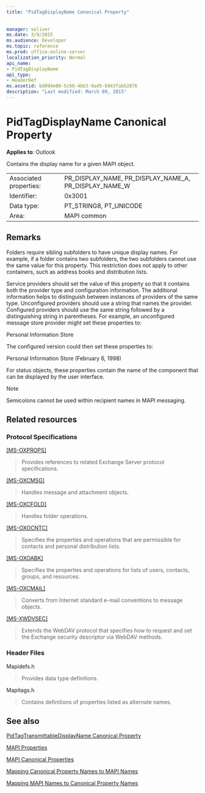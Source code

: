 ```yaml
---
title: "PidTagDisplayName Canonical Property"
 
 
manager: soliver
ms.date: 3/9/2015
ms.audience: Developer
ms.topic: reference
ms.prod: office-online-server
localization_priority: Normal
api_name:
- PidTagDisplayName
api_type:
- HeaderDef
ms.assetid: bd094e00-5c60-4bb3-9a45-b943fab52876
description: "Last modified: March 09, 2015"
---
```


# PidTagDisplayName Canonical Property

  
  
**Applies to**: Outlook 
  
Contains the display name for a given MAPI object. 
  
|||
|:-----|:-----|
|Associated properties:  <br/> |PR_DISPLAY_NAME, PR_DISPLAY_NAME_A, PR_DISPLAY_NAME_W  <br/> |
|Identifier:  <br/> |0x3001  <br/> |
|Data type:  <br/> |PT_STRING8, PT_UNICODE  <br/> |
|Area:  <br/> |MAPI common  <br/> |
   
## Remarks

Folders require sibling subfolders to have unique display names. For example, if a folder contains two subfolders, the two subfolders cannot use the same value for this property. This restriction does not apply to other containers, such as address books and distribution lists. 
  
Service providers should set the value of this property so that it contains both the provider type and configuration information. The additional information helps to distinguish between instances of providers of the same type. Unconfigured providers should use a string that names the provider. Configured providers should use the same string followed by a distinguishing string in parentheses. For example, an unconfigured message store provider might set these properties to: 
  
Personal Information Store
  
The configured version could then set these properties to: 
  
Personal Information Store (February 6, 1998)
  
For status objects, these properties contain the name of the component that can be displayed by the user interface. 
  
> [!NOTE]
> Semicolons cannot be used within recipient names in MAPI messaging. 
  
## Related resources

### Protocol Specifications

[[MS-OXPROPS]](http://msdn.microsoft.com/library/f6ab1613-aefe-447d-a49c-18217230b148%28Office.15%29.aspx)
  
> Provides references to related Exchange Server protocol specifications.
    
[[MS-OXCMSG]](http://msdn.microsoft.com/library/7fd7ec40-deec-4c06-9493-1bc06b349682%28Office.15%29.aspx)
  
> Handles message and attachment objects.
    
[[MS-OXCFOLD]](http://msdn.microsoft.com/library/c0f31b95-c07f-486c-98d9-535ed9705fbf%28Office.15%29.aspx)
  
> Handles folder operations.
    
[[MS-OXOCNTC]](http://msdn.microsoft.com/library/9b636532-9150-4836-9635-9c9b756c9ccf%28Office.15%29.aspx)
  
> Specifies the properties and operations that are permissible for contacts and personal distribution lists.
    
[[MS-OXOABK]](http://msdn.microsoft.com/library/f4cf9b4c-9232-4506-9e71-2270de217614%28Office.15%29.aspx)
  
> Specifies the properties and operations for lists of users, contacts, groups, and resources.
    
[[MS-OXCMAIL]](http://msdn.microsoft.com/library/b60d48db-183f-4bf5-a908-f584e62cb2d4%28Office.15%29.aspx)
  
> Converts from Internet standard e-mail conventions to message objects.
    
[[MS-XWDVSEC]](http://msdn.microsoft.com/library/dc043d09-6b76-4392-aea3-68f8e81c64d8%28Office.15%29.aspx)
  
> Extends the WebDAV protocol that specifies how to request and set the Exchange security descriptor via WebDAV methods.
    
### Header Files

Mapidefs.h
  
> Provides data type definitions.
    
Mapitags.h
  
> Contains definitions of properties listed as alternate names.
    
## See also



[PidTagTransmittableDisplayName Canonical Property](pidtagtransmittabledisplayname-canonical-property.md)


[MAPI Properties](mapi-properties.md)
  
[MAPI Canonical Properties](mapi-canonical-properties.md)
  
[Mapping Canonical Property Names to MAPI Names](mapping-canonical-property-names-to-mapi-names.md)
  
[Mapping MAPI Names to Canonical Property Names](mapping-mapi-names-to-canonical-property-names.md)

